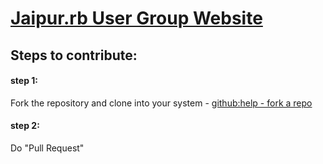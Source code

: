 [Jaipur.rb User Group Website](http://jaipurrb.com)
========================

## Steps to contribute:

#### step 1:

Fork the repository and clone into your system - [github:help - fork a repo](https://help.github.com/articles/fork-a-repo)

#### step 2:

Do "Pull Request"
